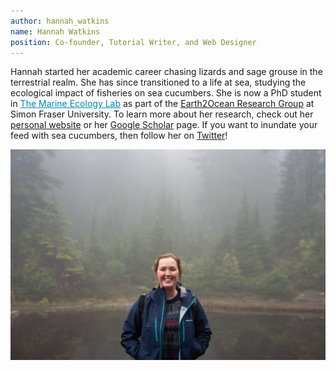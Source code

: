 ```yaml
---
author: hannah_watkins
name: Hannah Watkins
position: Co-founder, Tutorial Writer, and Web Designer
---
```


Hannah started her academic career chasing lizards and sage grouse in the terrestrial realm. She has since transitioned to a life at sea, studying the ecological impact of fisheries on sea cucumbers. She is now a PhD student in <a href="https://tmel.wordpress.com/" target="_blank" style="color:#0086b3;">The Marine Ecology Lab</a> as part of the <a href="https://earthtooceansfu.ca/">Earth2Ocean Research Group</a> at Simon Fraser University. To learn more about her research, check out her <a href="https://hannahvwatkins.weebly.com/">personal website</a> or her <a href="https://scholar.google.com/citations?user=TKatZJwAAAAJ&hl=en">Google Scholar</a> page. If you want to inundate your feed with sea cucumbers, then follow her on <a href="https://twitter.com/hannahvwatkins">Twitter</a>! 

<div class="container">
  <img src="/assets/images/about_photo_HW.JPG" class="img-fluid" alt="Responsive image">
</div>
